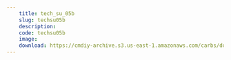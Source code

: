```yaml
---
    title: tech_su_05b
    slug: techsu05b
    description:
    code: techsu05b
    image:
    download: https://cmdiy-archive.s3.us-east-1.amazonaws.com/carbs/documents/tech_su_05b.jpg
---
```

<!-- Content of the page -->

##
        